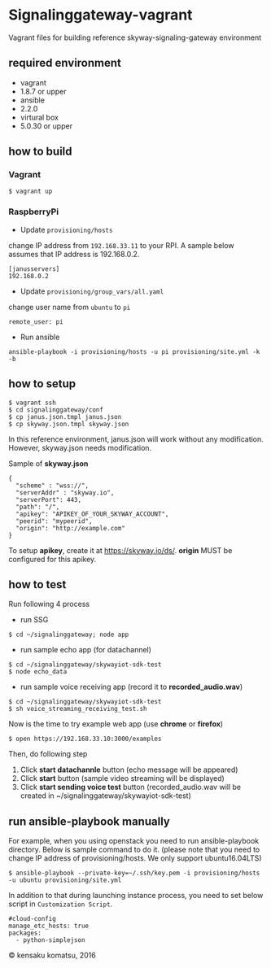 # Signalinggateway-vagrant

Vagrant files for building reference skyway-signaling-gateway environment

## required environment

- vagrant
 - 1.8.7 or upper
- ansible
 - 2.2.0
- virtural box
 - 5.0.30 or upper

## how to build

### Vagrant

```
$ vagrant up
```

### RaspberryPi

* Update ``provisioning/hosts``

change IP address from ``192.168.33.11`` to your RPI. A sample below assumes that IP address is 192.168.0.2.

```
[janusservers]
192.168.0.2
```

* Update ``provisioning/group_vars/all.yaml``

change user name from ``ubuntu`` to ``pi``

```
remote_user: pi
```

* Run ansible

```
ansible-playbook -i provisioning/hosts -u pi provisioning/site.yml -k -b
```


## how to setup

```
$ vagrant ssh
$ cd signalinggateway/conf
$ cp janus.json.tmpl janus.json
$ cp skyway.json.tmpl skyway.json
```

In this reference environment, janus.json will work without any modification. However, skyway.json needs modification.

Sample of __skyway.json__

```
{
  "scheme" : "wss://",
  "serverAddr" : "skyway.io",
  "serverPort": 443,
  "path": "/",
  "apikey": "APIKEY_OF_YOUR_SKYWAY_ACCOUNT",
  "peerid": "mypeerid",
  "origin": "http://example.com"
}
```

To setup **apikey**, create it at https://skyway.io/ds/. **origin** MUST be configured for this apikey.

## how to test

Run following 4 process

* run SSG

```
$ cd ~/signalinggateway; node app
```

* run sample echo app (for datachannel)

```
$ cd ~/signalinggateway/skywayiot-sdk-test
$ node echo_data
```

* run sample voice receiving app (record it to __recorded_audio.wav__)

```
$ cd ~/signalinggateway/skywayiot-sdk-test
$ sh voice_streaming_receiving_test.sh
```

Now is the time to try example web app (use **chrome** or **firefox**)

```
$ open https://192.168.33.10:3000/examples
```

Then, do following step

1. Click **start datachannle** button (echo message will be appeared)
2. Click **start** button (sample video streaming will be displayed)
3. Click **start sending voice test** button (recorded_audio.wav will be created in ~/signalinggateway/skywayiot-sdk-test)

## run ansible-playbook manually

For example, when you using openstack you need to run ansible-playbook directory. Below is sample command to do it.
(please note that you need to change IP address of provisioning/hosts. We only support ubuntu16.04LTS)

```
$ ansible-playbook --private-key=~/.ssh/key.pem -i provisioning/hosts -u ubuntu provisioning/site.yml
```

In addition to that during launching instance process, you need to set below script in ``Customization Script``.

```
#cloud-config
manage_etc_hosts: true
packages:
  - python-simplejson
```


&copy; kensaku komatsu, 2016
